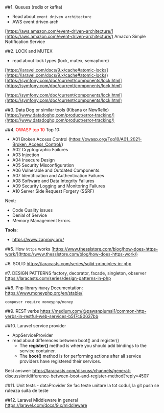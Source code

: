 ##1. Queues (redis or kafka)
 * Read about `event driven architecture`
 * AWS event driven arch

[https://aws.amazon.com/event-driven-architecture/](https://aws.amazon.com/event-driven-architecture/)
Amazon Simple Notification Service

##2. LOCK and MUTEX
 * read about lock types (lock, mutex, semaphore)

[https://laravel.com/docs/9.x/cache#atomic-locks](https://laravel.com/docs/9.x/cache#atomic-locks)
[https://symfony.com/doc/current/components/lock.html](https://symfony.com/doc/current/components/lock.html)

[https://symfony.com/doc/current/components/lock.html](https://symfony.com/doc/current/components/lock.html)

##3. Data Dog or similar tools (Kibana or NewRelic)
[https://www.datadoghq.com/product/error-tracking/](https://www.datadoghq.com/product/error-tracking/)

##4. <font color="red">OWASP top 10</font>
Top 10:
   - A01 Broken Access Control (https://owasp.org/Top10/A01_2021-Broken_Access_Control/)
   - A02 Cryptographic Failures
   - A03 Injection
   - A04 Insecure Design
   - A05 Security Misconfiguration
   - A06 Vulnerable and Outdated Components
   - A07 Identification and Authentication Failures
   - A08 Software and Data Integrity Failures
   - A09 Security Logging and Monitoring Failures
   - A10 Server Side Request Forgery (SSRF)

Next:
   - Code Quality issues
   - Denial of Service
   - Memory Management Errors 

**Tools**:
* https://www.zaproxy.org/


##5. How `https` works
[https://www.thesslstore.com/blog/how-does-https-work/](https://www.thesslstore.com/blog/how-does-https-work/)

#6. SOLID
https://laracasts.com/series/solid-principles-in-php


#7. DESIGN PATTERNS
factory, decorator, facade, singleton, observer
https://laracasts.com/series/design-patterns-in-php

##8. Php library `Money`
Documentation: https://www.moneyphp.org/en/stable/
    
`composer require moneyphp/money`

##9. REST verbs
https://medium.com/@pawanpiumal1/common-http-verbs-in-restful-web-services-b517c90637bb

##10. Laravel service provider
- AppServiceProvider
- read about differences between boot() and register()
  - The **register()** method is where you should add bindings to the service container. 
  - The **boot()** method is for performing actions after all service providers have registered their services.

Best answer: https://laracasts.com/discuss/channels/general-discussion/difference-between-boot-and-register-method?reply=4507

##11. Unit tests - dataProvider
Se fac teste unitare la tot codul, la git push se ruleaza suita de teste

##12. Laravel Middleware in general
https://laravel.com/docs/9.x/middleware
